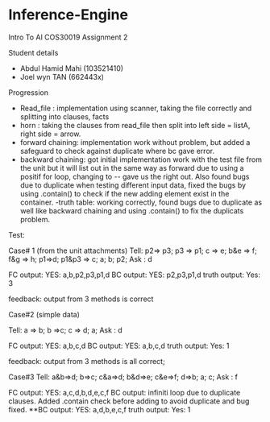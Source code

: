 # Inference-Engine
Intro To AI COS30019 Assignment 2


Student details
- Abdul Hamid Mahi (103521410)
- Joel wyn TAN (662443x)

Progression
- Read_file : implementation using scanner, taking the file correctly and splitting into clauses, facts
- horn : taking the clauses from read_file then split into left side = listA, right side = arrow.
- forward chaining: implementation work without problem, but added a safeguard to check against duplicate where bc gave error.
- backward chaining: got initial implementation work with the test file from the unit but it will list out in the same way as forward due to using a positif for loop, changing to -- gave us the right out. Also found bugs due to duplicate when testing different input data, fixed the bugs by using .contain() to check if the new adding element exist in the container.
-truth table: working correctly, found bugs due to duplicate as well like backward chaining and using .contain() to fix the duplicats problem.


Test:

Case# 1 (from the unit attachments)
Tell: p2=> p3; p3 => p1; c => e; b&e => f; f&g => h; p1=>d; p1&p3 => c; a; b; p2;
Ask : d

FC output: YES: a,b,p2,p3,p1,d
BC output: YES: p2,p3,p1,d
truth output: Yes: 3

feedback: output from 3 methods is correct

Case#2 (simple data)

Tell: a => b; b =>c; c => d; a;
Ask : d

FC output: YES: a,b,c,d
BC output: YES: a,b,c,d
truth output: Yes: 1

feedback: output from 3 methods is all correct;

Case#3
Tell: a&b=>d; b=>c; c&a=>d; b&d=>e; c&e=>f; d=>b; a; c;
Ask : f

FC output: YES: a,c,d,b,d,e,c,f
BC output: infiniti loop due to duplicate clauses. Added .contain check before adding to avoid duplicate and bug fixed.
**BC output: YES: a,d,b,e,c,f
truth output: Yes: 1



